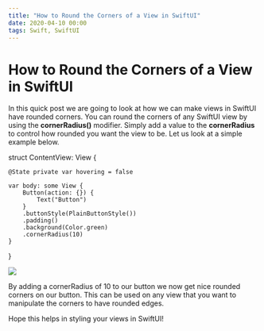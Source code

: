 ```yaml
---
title: "How to Round the Corners of a View in SwiftUI"
date: 2020-04-10 00:00
tags: Swift, SwiftUI
---
```

# How to Round the Corners of a View in SwiftUI

In this quick post we are going to look at how we can make views in SwiftUI have rounded corners. You can round the corners of any SwiftUI view by using the **cornerRadius()** modifier. Simply add a value to the **cornerRadius** to control how rounded you want the view to be. Let us look at a simple example below.

struct ContentView: View {
    
    @State private var hovering = false
    
    var body: some View {
        Button(action: {}) {
            Text("Button")
        }
        .buttonStyle(PlainButtonStyle())
        .padding()
        .background(Color.green)
        .cornerRadius(10)
    }
}

![](https://swifttom.com/wp-content/uploads/2020/04/screen-shot-2020-04-09-at-4.38.44-pm.png?w=366)

By adding a cornerRadius of 10 to our button we now get nice rounded corners on our button. This can be used on any view that you want to manipulate the corners to have rounded edges.

Hope this helps in styling your views in SwiftUI!
